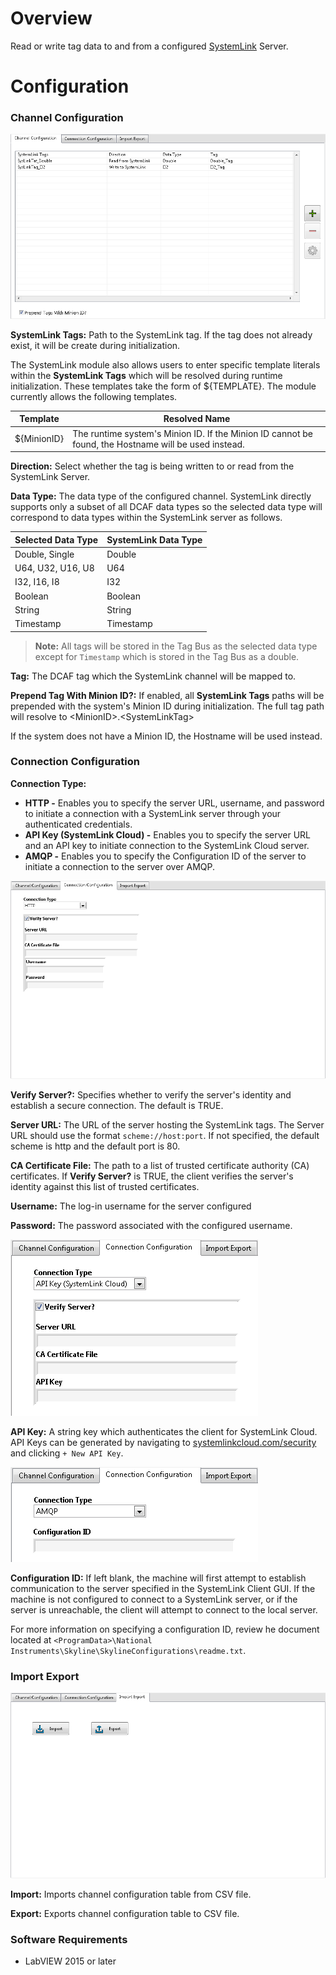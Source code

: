 # Overview

Read or write tag data to and from a configured [SystemLink](http://www.ni.com/product-documentation/54037/en/) Server.

# Configuration

### Channel Configuration
![Channel_Configuration](Documentation/Images/Channel_Configuration.png)

**SystemLink Tags:** Path to the SystemLink tag. If the tag does not already exist, it will be create during initialization.

The SystemLink module also allows users to enter specific template literals within the **SystemLink Tags** which will be resolved during runtime initialization. These templates take the form of ${TEMPLATE}. The module currently allows the following templates.

Template | Resolved Name
---|---
${MinionID} | The runtime system's Minion ID. If the Minion ID cannot be found, the Hostname will be used instead.

**Direction:** Select whether the tag is being written to or read from the SystemLink Server.

**Data Type:** The data type of the configured channel. SystemLink directly supports only a subset of all DCAF data types so the selected data type will correspond to data types within the SystemLink server as follows.

Selected Data Type | SystemLink Data Type
--- | ---
Double, Single | Double
U64, U32, U16, U8 | U64
I32, I16, I8 | I32
Boolean | Boolean
String | String
Timestamp | Timestamp

> **Note:** All tags will be stored in the Tag Bus as the selected data type except for `Timestamp` which is stored in the Tag Bus as a double.

**Tag:** The DCAF tag which the SystemLink channel will be mapped to.

**Prepend Tag With Minion ID?:** If enabled, all **SystemLink Tags** paths will be prepended with the system's Minion ID during initialization. The full tag path will resolve to \<MinionID\>.\<SystemLinkTag\>

If the system does not have a Minion ID, the Hostname will be used instead.

### Connection Configuration

**Connection Type:**
+ **HTTP -** Enables  you to specify the server URL, username, and password to initiate a connection with a SystemLink server through your authenticated credentials.
+ **API Key (SystemLink Cloud) -** Enables you to specify the server URL and an API key to initiate connection to the SystemLink Cloud server.
+ **AMQP -** Enables you to specify the Configuration ID of the server to initiate a connection to the server over AMQP.

![Connection_Configuration_HTTP](Documentation/Images/Connection_Configuration_HTTP.png)

**Verify Server?:** Specifies whether to verify the server's identity and establish a secure connection. The default is TRUE.

**Server URL:** The URL of the server hosting the SystemLink tags. The Server URL should use the format `scheme://host:port`. If not specified, the default scheme is http and the default port is 80.

**CA Certificate File:** The path to a list of trusted certificate authority (CA) certificates. If **Verify Server?** is TRUE, the client verifies the server's identity against this list of trusted certificates.

**Username:** The log-in username for the server configured

**Password:** The password associated with the configured username.

![Connection_Configuration_API](Documentation/Images/Connection_Configuration_API.png)

**API Key:** A string key which authenticates the client for SystemLink Cloud. API Keys can be generated by navigating to [systemlinkcloud.com/security](https://www.systemlinkcloud.com/security) and clicking `+ New API Key`.

![Connection_Configuration_AMQP](Documentation/Images/Connection_Configuration_AMQP.png)

**Configuration ID:** If left blank, the machine will first attempt to establish communication to the server specified in the SystemLink Client GUI. If the machine is not configured to connect to a SystemLink server, or if the server is unreachable, the client will attempt to connect to the local server.

For more information on specifying a configuration ID, review he document located at `<ProgramData>\National Instruments\Skyline\SkylineConfigurations\readme.txt`.

### Import Export
![Import_Export](Documentation/Images/Import_Export.png)

**Import:** Imports channel configuration table from CSV file.

**Export:** Exports channel configuration table to CSV file.

### Software Requirements

+ LabVIEW 2015 or later
